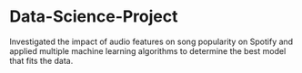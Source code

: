 # Data-Science-Project
Investigated the impact of audio features on song popularity on Spotify and applied multiple machine learning algorithms to determine the best model that fits the data.
